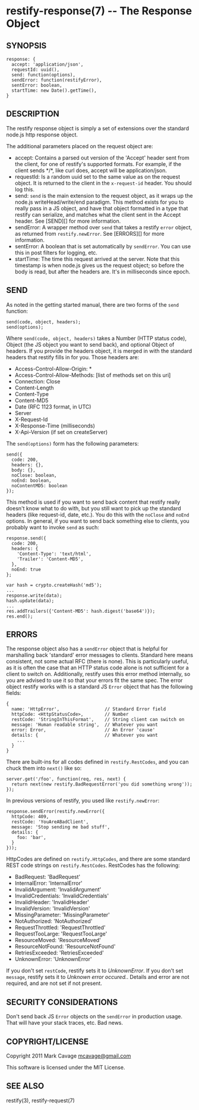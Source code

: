 restify-response(7) -- The Response Object
==========================================

## SYNOPSIS

    response: {
      accept: 'application/json',
      requestId: uuid(),
      send: function(options),
      sendError: function(restifyError),
      sentError: boolean,
      startTime: new Date().getTime(),
    }

## DESCRIPTION

The restify response object is simply a set of extensions over the standard
node.js http response object.

The additional parameters placed on the request object are:

* accept:
  Contains a parsed out version of the 'Accept' header sent from the client, for
  one of restify's supported formats.  For example, if the client sends \*/\*,
  like curl does, accept will be application/json.
* requestId:
  Is a random uuid set to the same value as on the request object.  It is
  returned to the client in the `x-request-id` header. You should log this.
* send:
  `send` is the main extension to the request object, as it wraps up the node.js
  writeHead/write/end paradigm.  This method exists for you to really pass in
  a JS object, and have that object formatted in a type that restify can
  serialize, and matches what the client sent in the Accept header.  See
  [SEND][] for more information.
* sendError:
  A wrapper method over `send` that takes a restify `error` object, as returned
  from `restify.newError`.  See [ERRORS][] for more information.
* sentError:
  A boolean that is set automatically by `sendError`.  You can use this in
  post filters for logging, etc.
* startTime:
  The time this request arrived at the server.  Note that this timestamp is when
  node.js gives us the request object; so before the body is read, but after the
  headers are. It's in milliseconds since epoch.

## SEND

As noted in the getting started manual, there are two forms of the `send`
function:

    send(code, object, headers);
    send(options);

Where `send(code, object, headers)` takes a Number (HTTP status code), Object
(the JS object you want to send back), and optional Object of headers.  If you
provide the headers object, it is merged in with the standard headers that
restify fills in for you.  Those headers are:

* Access-Control-Allow-Origin: *
* Access-Control-Allow-Methods: [list of methods set on this uri]
* Connection: Close
* Content-Length
* Content-Type
* Content-MD5
* Date (RFC 1123 format, in UTC)
* Server
* X-Request-Id
* X-Response-Time (milliseconds)
* X-Api-Version (if set on createServer)

The `send(options)` form has the following parameters:

    send({
      code: 200,
      headers: {},
      body: {},
      noClose: boolean,
      noEnd: boolean,
      noContentMD5: boolean
    });

This method is used if you want to send back content that restify really doesn't
know what to do with, but you still want to pick up the standard headers (like
request-id, date, etc.).  You do this with the `noClose` and `noEnd` options. In
general, if you want to send back something else to clients, you probably want
to invoke `send` as such:

    response.send({
      code: 200,
      headers: {
        'Content-Type': 'text/html',
        'Trailer': 'Content-MD5',
      },
      noEnd: true
    };

    var hash = crypto.createHash('md5');
    ...
    response.write(data);
    hash.update(data);
    ...
    res.addTrailers({'Content-MD5': hash.digest('base64')});
    res.end();

## ERRORS

The response object also has a `sendError` object that is helpful for
marshalling back 'standard' error messages to clients. Standard here means
consistent, not some actual RFC (there is none).  This is particularly
useful, as it is often the case that an HTTP status code alone is not sufficient
for a client to switch on.  Additionally, restify uses this error method
internally, so you are advised to use it so that your errors fit the same
spec.  The error object restify works with is a standard JS `Error` object
that has the following fields:

    {
      name: 'HttpError',                 // Standard Error field
      httpCode: <HttpStatusCode>,        // Number
      restCode: 'StringInThisFormat',    // String client can switch on
      message: 'Human readable string',  // Whatever you want
      error: Error,                      // An Error 'cause'
      details: {                         // Whatever you want
        ...
      }
    }

There are built-ins for all codes defined in `restify.RestCodes`, and you can
chuck them into `next()` like so:

    server.get('/foo', function(req, res, next) {
      return next(new restify.BadRequestError('you did something wrong'));
    });

In previous versions of restify, you used like `restify.newError`:

    response.sendError(restify.newError({
      httpCode: 409,
      restCode: 'YouAreABadClient',
      message: 'Stop sending me bad stuff',
      details: {
        foo: 'bar',
      }
    }));

HttpCodes are defined on `restify.HttpCodes`, and there are some standard
REST code strings on `restify.RestCodes`.  RestCodes has the following:

* BadRequest: 'BadRequest'
* InternalError: 'InternalError'
* InvalidArgument: 'InvalidArgument'
* InvalidCredentials: 'InvalidCredentials'
* InvalidHeader: 'InvalidHeader'
* InvalidVersion: 'InvalidVersion'
* MissingParameter: 'MissingParameter'
* NotAuthorized: 'NotAuthorized'
* RequestThrottled: 'RequestThrottled'
* RequestTooLarge: 'RequestTooLarge'
* ResourceMoved: 'ResourceMoved'
* ResourceNotFound: 'ResourceNotFound'
* RetriesExceeded: 'RetriesExceeded'
* UnknownError: 'UnknownError'

If you don't set `restCode`, restify sets it to _UnknownError_.  If you don't
set `message`, restify sets it to _Unknown error occured._.  Details and error
are not required, and are not set if not present.

## SECURITY CONSIDERATIONS

Don't send back JS `Error` objects on the `sendError`  in production usage.
That will have your stack traces, etc.  Bad news.

## COPYRIGHT/LICENSE

Copyright 2011 Mark Cavage <mcavage@gmail.com>

This software is licensed under the MIT License.

## SEE ALSO

restify(3), restify-request(7)
